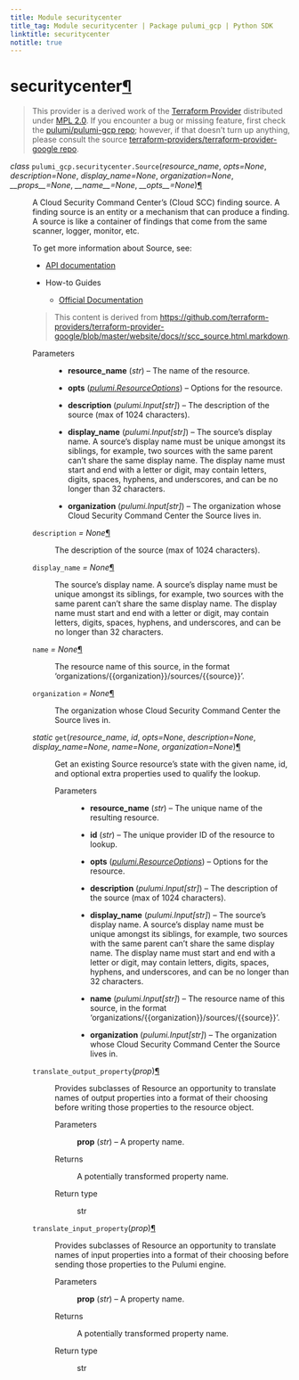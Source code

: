 ```yaml
---
title: Module securitycenter
title_tag: Module securitycenter | Package pulumi_gcp | Python SDK
linktitle: securitycenter
notitle: true
---
```


<div class="section" id="securitycenter">
<h1>securitycenter<a class="headerlink" href="#securitycenter" title="Permalink to this headline">¶</a></h1>
<blockquote>
<div><p>This provider is a derived work of the <a class="reference external" href="https://github.com/terraform-providers/terraform-provider-google">Terraform Provider</a> distributed under
<a class="reference external" href="https://www.mozilla.org/en-US/MPL/2.0/">MPL 2.0</a>. If you encounter a bug or missing feature, first check the
<a class="reference external" href="https://github.com/pulumi/pulumi-gcp/issues">pulumi/pulumi-gcp repo</a>; however, if that doesn’t turn up
anything, please consult the source <a class="reference external" href="https://github.com/terraform-providers/terraform-provider-google/issues">terraform-providers/terraform-provider-google repo</a>.</p>
</div></blockquote>
<span class="target" id="module-pulumi_gcp.securitycenter"></span><dl class="class">
<dt id="pulumi_gcp.securitycenter.Source">
<em class="property">class </em><code class="sig-prename descclassname">pulumi_gcp.securitycenter.</code><code class="sig-name descname">Source</code><span class="sig-paren">(</span><em class="sig-param">resource_name</em>, <em class="sig-param">opts=None</em>, <em class="sig-param">description=None</em>, <em class="sig-param">display_name=None</em>, <em class="sig-param">organization=None</em>, <em class="sig-param">__props__=None</em>, <em class="sig-param">__name__=None</em>, <em class="sig-param">__opts__=None</em><span class="sig-paren">)</span><a class="headerlink" href="#pulumi_gcp.securitycenter.Source" title="Permalink to this definition">¶</a></dt>
<dd><p>A Cloud Security Command Center’s (Cloud SCC) finding source. A finding
source is an entity or a mechanism that can produce a finding. A source is
like a container of findings that come from the same scanner, logger,
monitor, etc.</p>
<p>To get more information about Source, see:</p>
<ul class="simple">
<li><p><a class="reference external" href="https://cloud.google.com/security-command-center/docs/reference/rest/v1beta1/organizations.sources">API documentation</a></p></li>
<li><p>How-to Guides</p>
<ul>
<li><p><a class="reference external" href="https://cloud.google.com/binary-authorization/">Official Documentation</a></p></li>
</ul>
</li>
</ul>
<blockquote>
<div><p>This content is derived from <a class="reference external" href="https://github.com/terraform-providers/terraform-provider-google/blob/master/website/docs/r/scc_source.html.markdown">https://github.com/terraform-providers/terraform-provider-google/blob/master/website/docs/r/scc_source.html.markdown</a>.</p>
</div></blockquote>
<dl class="field-list simple">
<dt class="field-odd">Parameters</dt>
<dd class="field-odd"><ul class="simple">
<li><p><strong>resource_name</strong> (<em>str</em>) – The name of the resource.</p></li>
<li><p><strong>opts</strong> (<a class="reference internal" href="../../pulumi/#pulumi.ResourceOptions" title="pulumi.ResourceOptions"><em>pulumi.ResourceOptions</em></a>) – Options for the resource.</p></li>
<li><p><strong>description</strong> (<em>pulumi.Input</em><em>[</em><em>str</em><em>]</em>) – The description of the source (max of 1024 characters).</p></li>
<li><p><strong>display_name</strong> (<em>pulumi.Input</em><em>[</em><em>str</em><em>]</em>) – The source’s display name. A source’s display name must be unique amongst its siblings, for example, two sources
with the same parent can’t share the same display name. The display name must start and end with a letter or digit, may
contain letters, digits, spaces, hyphens, and underscores, and can be no longer than 32 characters.</p></li>
<li><p><strong>organization</strong> (<em>pulumi.Input</em><em>[</em><em>str</em><em>]</em>) – The organization whose Cloud Security Command Center the Source lives in.</p></li>
</ul>
</dd>
</dl>
<dl class="attribute">
<dt id="pulumi_gcp.securitycenter.Source.description">
<code class="sig-name descname">description</code><em class="property"> = None</em><a class="headerlink" href="#pulumi_gcp.securitycenter.Source.description" title="Permalink to this definition">¶</a></dt>
<dd><p>The description of the source (max of 1024 characters).</p>
</dd></dl>

<dl class="attribute">
<dt id="pulumi_gcp.securitycenter.Source.display_name">
<code class="sig-name descname">display_name</code><em class="property"> = None</em><a class="headerlink" href="#pulumi_gcp.securitycenter.Source.display_name" title="Permalink to this definition">¶</a></dt>
<dd><p>The source’s display name. A source’s display name must be unique amongst its siblings, for example, two sources
with the same parent can’t share the same display name. The display name must start and end with a letter or digit, may
contain letters, digits, spaces, hyphens, and underscores, and can be no longer than 32 characters.</p>
</dd></dl>

<dl class="attribute">
<dt id="pulumi_gcp.securitycenter.Source.name">
<code class="sig-name descname">name</code><em class="property"> = None</em><a class="headerlink" href="#pulumi_gcp.securitycenter.Source.name" title="Permalink to this definition">¶</a></dt>
<dd><p>The resource name of this source, in the format ‘organizations/{{organization}}/sources/{{source}}’.</p>
</dd></dl>

<dl class="attribute">
<dt id="pulumi_gcp.securitycenter.Source.organization">
<code class="sig-name descname">organization</code><em class="property"> = None</em><a class="headerlink" href="#pulumi_gcp.securitycenter.Source.organization" title="Permalink to this definition">¶</a></dt>
<dd><p>The organization whose Cloud Security Command Center the Source lives in.</p>
</dd></dl>

<dl class="method">
<dt id="pulumi_gcp.securitycenter.Source.get">
<em class="property">static </em><code class="sig-name descname">get</code><span class="sig-paren">(</span><em class="sig-param">resource_name</em>, <em class="sig-param">id</em>, <em class="sig-param">opts=None</em>, <em class="sig-param">description=None</em>, <em class="sig-param">display_name=None</em>, <em class="sig-param">name=None</em>, <em class="sig-param">organization=None</em><span class="sig-paren">)</span><a class="headerlink" href="#pulumi_gcp.securitycenter.Source.get" title="Permalink to this definition">¶</a></dt>
<dd><p>Get an existing Source resource’s state with the given name, id, and optional extra
properties used to qualify the lookup.</p>
<dl class="field-list simple">
<dt class="field-odd">Parameters</dt>
<dd class="field-odd"><ul class="simple">
<li><p><strong>resource_name</strong> (<em>str</em>) – The unique name of the resulting resource.</p></li>
<li><p><strong>id</strong> (<em>str</em>) – The unique provider ID of the resource to lookup.</p></li>
<li><p><strong>opts</strong> (<a class="reference internal" href="../../pulumi/#pulumi.ResourceOptions" title="pulumi.ResourceOptions"><em>pulumi.ResourceOptions</em></a>) – Options for the resource.</p></li>
<li><p><strong>description</strong> (<em>pulumi.Input</em><em>[</em><em>str</em><em>]</em>) – The description of the source (max of 1024 characters).</p></li>
<li><p><strong>display_name</strong> (<em>pulumi.Input</em><em>[</em><em>str</em><em>]</em>) – The source’s display name. A source’s display name must be unique amongst its siblings, for example, two sources
with the same parent can’t share the same display name. The display name must start and end with a letter or digit, may
contain letters, digits, spaces, hyphens, and underscores, and can be no longer than 32 characters.</p></li>
<li><p><strong>name</strong> (<em>pulumi.Input</em><em>[</em><em>str</em><em>]</em>) – The resource name of this source, in the format ‘organizations/{{organization}}/sources/{{source}}’.</p></li>
<li><p><strong>organization</strong> (<em>pulumi.Input</em><em>[</em><em>str</em><em>]</em>) – The organization whose Cloud Security Command Center the Source lives in.</p></li>
</ul>
</dd>
</dl>
</dd></dl>

<dl class="method">
<dt id="pulumi_gcp.securitycenter.Source.translate_output_property">
<code class="sig-name descname">translate_output_property</code><span class="sig-paren">(</span><em class="sig-param">prop</em><span class="sig-paren">)</span><a class="headerlink" href="#pulumi_gcp.securitycenter.Source.translate_output_property" title="Permalink to this definition">¶</a></dt>
<dd><p>Provides subclasses of Resource an opportunity to translate names of output properties
into a format of their choosing before writing those properties to the resource object.</p>
<dl class="field-list simple">
<dt class="field-odd">Parameters</dt>
<dd class="field-odd"><p><strong>prop</strong> (<em>str</em>) – A property name.</p>
</dd>
<dt class="field-even">Returns</dt>
<dd class="field-even"><p>A potentially transformed property name.</p>
</dd>
<dt class="field-odd">Return type</dt>
<dd class="field-odd"><p>str</p>
</dd>
</dl>
</dd></dl>

<dl class="method">
<dt id="pulumi_gcp.securitycenter.Source.translate_input_property">
<code class="sig-name descname">translate_input_property</code><span class="sig-paren">(</span><em class="sig-param">prop</em><span class="sig-paren">)</span><a class="headerlink" href="#pulumi_gcp.securitycenter.Source.translate_input_property" title="Permalink to this definition">¶</a></dt>
<dd><p>Provides subclasses of Resource an opportunity to translate names of input properties into
a format of their choosing before sending those properties to the Pulumi engine.</p>
<dl class="field-list simple">
<dt class="field-odd">Parameters</dt>
<dd class="field-odd"><p><strong>prop</strong> (<em>str</em>) – A property name.</p>
</dd>
<dt class="field-even">Returns</dt>
<dd class="field-even"><p>A potentially transformed property name.</p>
</dd>
<dt class="field-odd">Return type</dt>
<dd class="field-odd"><p>str</p>
</dd>
</dl>
</dd></dl>

</dd></dl>

</div>
